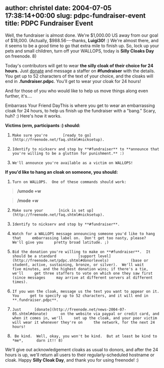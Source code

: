author: christel
date: 2004-07-05 17:38:14+00:00
slug: pdpc-fundraiser-event
title: PDPC Fundraiser Event
---
Well, the fundraiser is almost done.  We're $1,000.00 US away from our goal of $18,000.  (Actually, $988.56---thanks, **Luigi30!** :) We're almost there, and it seems to be a good time to go that extra mile to finish up.  So, lock up your pets and small children, turn off your WALLOPS, today is **Silly Cloaks Day** on freenode. 8)

Today's contributors will get to wear **the silly cloak of their choice for 24 hours.** Just  [donate](http://freenode.net/news-2004-07-05.shtml#donate)  and message a staffer on **#fundraiser** with the details. You get up to 52 characters of the text of your choice, and the cloaks will end in **.fundraiser.pdpc**. You'll get to wear your cloak for 24 hours!

And for those of you who would like to help us move things along even further, it's....



Embarrass Your Friend DayThis is where you get to wear an embarrassing cloak for 24 hours, to help us finish up the fundraiser with a "bang." Scary, huh? :) Here's how it works.

**Victims (erm, participants :) should:**




  1.     Make sure you're       [ready to go](http://freenode.net/faq.shtml#nicksetup).


  2.     Identify to nickserv and stop by **#fundraiser** to **announce that     you're willing to be a glutton for punishment.** :)


  3.     We'll announce you're available as a victim on WALLOPS!



**If you'd like to hang an cloak on someone, you should:**




  1.     Turn on WALLOPS.  One of these commands should work:


> **/umode +w**

> **/mode <yournick> +w**





  2.     Make sure your       [nick is set up](http://freenode.net/faq.shtml#nicksetup).


  3.     Identify to nickserv and stop by **#fundraiser**.


  4.     Watch for a WALLOPS message announcing someone you'd like to hang that     embarrassing label on.  Don't get too nasty, please?  We'll give you     pretty broad latitude. ;)


  5.     Bid the donation you're willing to make on **#fundraiser**.  It     should be a standard          [support level](http://freenode.net/pdpc.shtml#donorlevels)          (base or student, active, sustaining, bronze, or silver).  We'll wait     five minutes, and the highest donation wins; if there's a tie, we'll     get three staffers to vote on which one they saw first (since messages     may arrive at different servers at different times).


  6.     If you won the cloak, message us the text you want to appear on it.  You     get to specify up to 52 characters, and it will end in     **.fundraiser.pdpc**.


  7.     Just      [donate](http://freenode.net/news-2004-07-05.shtml#donate)      on the website via paypal or credit card, and when it comes in, we'll     set up the cloak, and your poor victim will wear it whenever they're on     the network, for the next 24 hours!


  8.      Be kind.  Well, okay, you won't be kind.  But at least be kind to *me*,      darn it!! 8)


We'll give out acknowledgement cloaks as usual to donors, and after the 24 hours is up, we'll return all users to their regularly-scheduled hostname or cloak.  Happy **Silly Cloak Day**, and thank you for using freenode! :)
